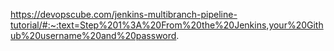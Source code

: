 https://devopscube.com/jenkins-multibranch-pipeline-tutorial/#:~:text=Step%201%3A%20From%20the%20Jenkins,your%20Github%20username%20and%20password.

